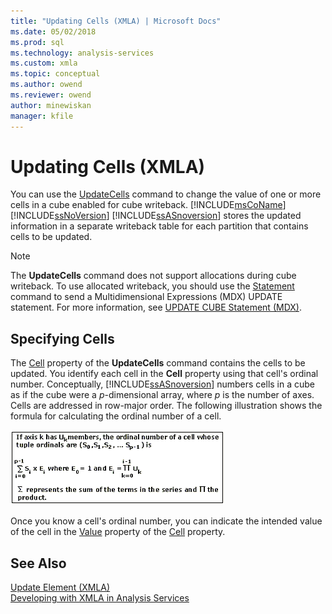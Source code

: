 ```yaml
---
title: "Updating Cells (XMLA) | Microsoft Docs"
ms.date: 05/02/2018
ms.prod: sql
ms.technology: analysis-services
ms.custom: xmla
ms.topic: conceptual
ms.author: owend
ms.reviewer: owend
author: minewiskan
manager: kfile
---
```

# Updating Cells (XMLA)
  You can use the [UpdateCells](https://docs.microsoft.com/bi-reference/xmla/xml-elements-commands/updatecells-element-xmla) command to change the value of one or more cells in a cube enabled for cube writeback. [!INCLUDE[msCoName](../../includes/msconame-md.md)] [!INCLUDE[ssNoVersion](../../includes/ssnoversion-md.md)] [!INCLUDE[ssASnoversion](../../includes/ssasnoversion-md.md)] stores the updated information in a separate writeback table for each partition that contains cells to be updated.  
  
> [!NOTE]  
>  The **UpdateCells** command does not support allocations during cube writeback. To use allocated writeback, you should use the [Statement](https://docs.microsoft.com/bi-reference/xmla/xml-elements-commands/statement-element-xmla) command to send a Multidimensional Expressions (MDX) UPDATE statement. For more information, see [UPDATE CUBE Statement &#40;MDX&#41;](../../mdx/mdx-data-manipulation-update-cube.md).  
  
## Specifying Cells  
 The [Cell](https://docs.microsoft.com/bi-reference/xmla/xml-elements-properties/cell-element-xmla) property of the **UpdateCells** command contains the cells to be updated. You identify each cell in the **Cell** property using that cell's ordinal number. Conceptually, [!INCLUDE[ssASnoversion](../../includes/ssasnoversion-md.md)] numbers cells in a cube as if the cube were a *p*-dimensional array, where *p* is the number of axes. Cells are addressed in row-major order. The following illustration shows the formula for calculating the ordinal number of a cell.  
  
 ![Formula to calculate the cell ordinal position](../../analysis-services/multidimensional-models-scripting-language-assl-xmla/media/cellordinalformula.gif "Formula to calculate the cell ordinal position")  
  
 Once you know a cell's ordinal number, you can indicate the intended value of the cell in the [Value](https://docs.microsoft.com/bi-reference/xmla/xml-elements-properties/value-element-xmla) property of the [Cell](https://docs.microsoft.com/bi-reference/xmla/xml-elements-properties/cell-element-xmla) property.  
  
## See Also  
 [Update Element &#40;XMLA&#41;](https://docs.microsoft.com/bi-reference/xmla/xml-elements-commands/update-element-xmla)   
 [Developing with XMLA in Analysis Services](../../analysis-services/multidimensional-models-scripting-language-assl-xmla/developing-with-xmla-in-analysis-services.md)  
  
  
